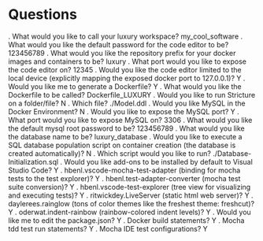 # Questions

. What would you like to call your luxury workspace? my_cool_software
. What would you like the default password for the code editor to be? 123456789
. What would you like the repository prefix for your docker images and containers to be? luxury
. What port would you like to expose the code editor on? 12345
. Would you like the code editor limited to the local device (explicitly mapping the exposed docker port to 127.0.0.1)? Y
. Would you like me to generate a Dockerfile? Y
    . What would you like the Dockerfile to be called? Dockerfile_LUXURY
    . Would you like to run Stricture on a folder/file? N
        . Which file? ./Model.ddl
    . Would you like MySQL in the Docker Environment? N
        . Would you like to expose the MySQL port? Y
        . What port would you like to expose MySQL on? 3306
        . What would you like the default mysql root password to be? 123456789
        . What would you like the database name to be? luxury_database
        . Would you like to execute a SQL database population script on container creation (the database is created automatically)? N
        . Which script would you like to run? ./Database-Initialization.sql
    . Would you like add-ons to be installed by default to Visual Studio Code? Y
        . hbenl.vscode-mocha-test-adapter (binding for mocha tests to the test explorer)? Y
        . hbenl.test-adapter-converter (mocha test suite conversion)? Y
        . hbenl.vscode-test-explorer (tree view for visualizing and executing tests)? Y
        . ritwickdey.LiveServer (static html web server)? Y
        . daylerees.rainglow (tons of color themes like the freshest theme: freshcut)? Y
        . oderwat.indent-rainbow (rainbow-colored indent levels)? Y
. Would you like me to edit the package.json? Y
    . Docker build statements? Y
    . Mocha tdd test run statements? Y
    . Mocha IDE test configurations? Y
